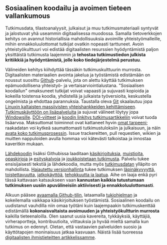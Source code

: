 ## Sosiaalinen koodailu ja avoimen tieteen vallankumous

Tutkimusdata, tilastoanalyysit, julkaisut ja muu tutkimusmateriaali
syntyvät ja jalostuvat yhä useammin digitaalisessa muodossa. Samalla
tietoverkkojen kehitys on avannut historiallisia mahdollisuuksia
avoimille yhteistyömalleille, mihin ennakkoluulottomat tutkijat
ovatkin nopeasti tarttuneet. Avoin yhteistyökulttuuri voi edistää
digitaalisten resurssien hyödyntämistä paljon yksittäistä tutkimusta
laajemmin ja **tehostaa tutkimustiedon julkista kritiikkiä ja
hyödyntämistä, jolle koko tiedejärjestelmä perustuu**.

Välineiden kehitys kiihdyttää tässäkin tutkimuskulttuurin
murrosta. Digitaalisten materiaalien avointa jakelua ja työstämistä
edistämään on noussut suosittu [Github](https://github.com)-palvelu,
jota on alettu käyttää tutkimuksen epämuodollisena yhteistyö- ja
vertaisarviointialustana. "Sosiaalisen koodailun" omaksuneet tutkijat
voivat vapaasti ja sujuvasti kopioida ja kokeilla toistensa koodia,
yhdistellä ja julkaista työversioita, keskustella ongelmista ja
ehdottaa parannuksia. Taustalla oleva [Git](http://git.or.cz)
skaalautuu jopa [Linuxin kaltaisten massiivisten yhteishankkeiden
kehittämiseen](https://www.youtube.com/watch?v=4XpnKHJAok8). [Tutkimuskäyttöön
on
lisäpalveluita](https://github.com/blog/1840-improving-github-for-science)
ja sujuvat välineet löytyy jopa
[Windowsille](https://windows.github.com). [DOI-viitteet](https://guides.github.com/activities/citable-code)
ja [koodin linkitys
tutkimusartikkeliin](https://medium.com/@samim/gitxiv-collaborative-open-computer-science-e5fea734cd45)
voivat tuoda lisäarvoa. Maksuttomat toiminnot ovat kattaneet hyvin
[omat tarpeeni](https://github.com/antagomir); raakadatan voi kytkeä
saumattomasti tutkimustuloksiin ja julkaisuun, ja näin [avata koko
tutkimusprosessin](http://www.sciencemag.org/content/336/6078/159.short). Issue
trackereitten, pull requestien, wikien ja muitten nappuloiden avulla
hommaa voi kätevästi talkoistaa ja innostaa kaveritkin mukaan.

[Lähdekoodin](https://github.com/rOpenGov/) lisäksi Githubissa
laaditaan
[käsikirjoituksia](http://bayesfactor.blogspot.fi/2015/08/on-radical-manuscript-openness.html),
[muistioita](https://github.com/okffi-science/2014-tietopyynto-lisenssimaksut),
[opaskirjoja](http://lincolnmullen.com/projects/dh-r/index.html) ja
[esityskalvoja](https://github.com/okffi-science/reproScience) ja
[joukkoistetaan tutkimusta](http://nmrlipids.blogspot.nl). Palvelu
tukee ensisijaisesti tekstiä ja lähdekoodia, mutta myös
[tutkimusdatan](https://git-lfs.github.com) ylläpito on
mahdollista. [Hajautettu
versionhallinta](http://www.scfbm.org/content/8/1/7) tukee tutkimuksen
[läpinäkyvyyttä,
toistettavuutta](http://www.pubmedcentral.nih.gov/articlerender.fcgi?artid=3383002&tool=pmcentrez&rendertype=abstract),
[jatkokäyttöä](http://www.biologydirect.com/content/10/1/43),
[tehokkuutta ja
laatua](http://journals.plos.org/plosmedicine/article?id=10.1371/journal.pmed.1001747). Aihe
on laaja enkä pyri tässä kattavaan katsaukseen vaan **kannustan
kaikkia tutustumaan tutkimuksen uusiin apuvälineisiin aktiivisesti ja
ennakkoluulottomasti**.

Alkuun pääsee [avaamalla Github-tilin](https://github.com/),
lataamalla [tukiohjelman](https://desktop.github.com) ja kokeilemalla
vaikkapa käsikirjoituksen työstämistä. Sosiaalinen koodailu on
uudistanut vauhdilla niin omaa työtäni kuin laajempaakin
tutkimuskenttää edistämällä **kokonaisvaltaista avoimuuden ja
yhteistyökultturin murrosta** kaikilla tieteenaloilla. Olen saanut uusia
kavereita, tykkäyksiä, käyttäjiä, virheraportteja, kontribuutioita,
viittauksia ja hyvää mieltä samalla kun tutkimus on edennyt. Oletan,
että vastaavien palveluiden suosio ja käyttötapojen moninaisuus jatkaa
kasvuaan. Näistä lisää tuoreessa [digitaalisten ihmistieteitten
artikkelissamme](http://www.ennenjanyt.net/2015/08/aatehistoria-ja-digitaalisten-aineistojen-mahdollisuudet).















